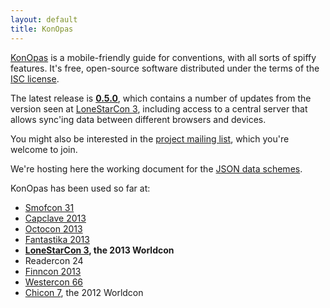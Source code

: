 ```yaml
---
layout: default
title: KonOpas
---
```


[KonOpas](https://github.com/eemeli/konopas) is a mobile-friendly guide for conventions, with all sorts of spiffy features. It's free, open-source software distributed under the terms of the [ISC license](https://github.com/eemeli/konopas/blob/master/LICENSE.txt).

The latest release is **[0.5.0](https://github.com/eemeli/konopas/releases/tag/0.5.0)**, which contains a number of updates from the version seen at [LoneStarCon 3](https://github.com/eemeli/konopas/releases/tag/LoneStarCon3), including access to a central server that allows sync'ing data between different browsers and devices.

You might also be interested in the [project mailing list](https://groups.google.com/forum/#!forum/konopas-dev), which you're welcome to join.

We're hosting here the working document for the [JSON data schemes](/data-fmt/).

KonOpas has been used so far at:

* [Smofcon 31](http://dev.konopas.org/smofcon)
* [Capclave 2013](http://www.capclave.org/capclave/capclave13/konopas/)
* [Octocon 2013](http://www.octocon.com/app/)
* [Fantastika 2013](http://fantastika2013.myconferenceplanning.org/guide/)
* **[LoneStarCon 3](http://www.lonestarcon3.org/guide/), the 2013 Worldcon**
* Readercon 24
* [Finncon 2013](http://m.finncon.org/2013/)
* [Westercon 66](http://www.westercon66.org/schedule/)
* [Chicon 7](http://aut-web.hut.fi/c7), the 2012 Worldcon
